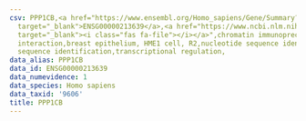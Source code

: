```yaml
---
csv: PPP1CB,<a href="https://www.ensembl.org/Homo_sapiens/Gene/Summary?db=core;g=ENSG00000213639"
  target="_blank">ENSG00000213639</a>,<a href="https://www.ncbi.nlm.nih.gov/pubmed/22863008"
  target="_blank"><i class="fas fa-file"></i></a>",chromatin immunoprecipitation assay,direct
  interaction,breast epithelium, HME1 cell, R2,nucleotide sequence identification,nucleotide
  sequence identification,transcriptional regulation,
data_alias: PPP1CB
data_id: ENSG00000213639
data_numevidence: 1
data_species: Homo sapiens
data_taxid: '9606'
title: PPP1CB
---
```

